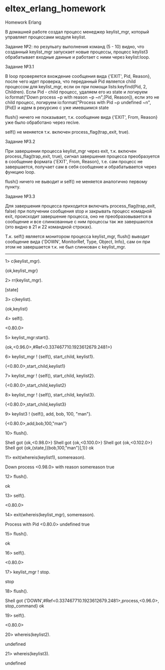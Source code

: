 # eltex_erlang_homework
Homework Erlang

В домашней работе создал процесс менеджер keylist_mgr, который управляет процессами модуля keylist.

Задание №2: по резульату выполнения команд (5 - 10) видно, что созданный keylist_mgr запускает новые процессы, процесс keylist3 обрабатывает входные данные и работает с ними через keylist:loop.

Задание №3.1

В loop проверяется вхождение сообщения вида {'EXIT', Pid, Reason}, после чего идет проверка, что переданный Pid является child процессом для keylist_mgr, если он при помощи lists:keyfind(Pid, 2, Children). Если Pid - child процесс, удаляем его из state и логируем io:format("Down process ~p with reason ~p ~n",[Pid, Reason]), если это не child процесс, логируем io:format("Process with Pid ~p undefined ~n",[Pid]) и идем в рекурсию с уже имевшимся state

flush() ничего не показывает, т.к. сообщение вида {'EXIT', From, Reason} уже было обработано через recive.

self() не меняется т.к. включен process_flag(trap_exit, true).

Задание №3.2

При завершении процесса keylist_mgr через exit, т.к. включен process_flag(trap_exit, true), сигнал завершения процесса преобразуется в сообщение формата {'EXIT', From, Reason}, т.е. сам процесс не завершается, получает сам в себя сообщение и обрабатывается через функцию loop.

flush() ничего не выводит и self() не меняется аналогично первому пункту.

Задание №3.3

Для завершения процесса приходится включать process_flag(trap_exit, false) при получении сообщения stop и закрывать процесс комадной exit, происходит завершение процесса, оно не преобразовывается в сообщение и все слинкованные с ним процессы так же завершаются (это видно в 21 и 22 командной строках).

Т.к. self() является монитором процесса keylist_mgr, flush() выводит сообщение вида {'DOWN', MonitorRef, Type, Object, Info}, сам он при этом не завершается т.к. не был слинкован с keylist_mgr.

*****************************************************************************************************************************************************

1> c(keylist_mgr).

{ok,keylist_mgr}

2> rr(keylist_mgr). 

[state]

3> c(keylist).

{ok,keylist}

4> self().

<0.80.0>

5> keylist_mgr:start().

{ok,<0.96.0>,#Ref<0.337467710.1923612679.2481>}

6> keylist_mgr ! {self(), start_child, keylist1}.

{<0.80.0>,start_child,keylist1}

7> keylist_mgr ! {self(), start_child, keylist2}.

{<0.80.0>,start_child,keylist2}

8> keylist_mgr ! {self(), start_child, keylist3}.

{<0.80.0>,start_child,keylist3}

9> keylist3 ! {self(), add, bob, 100, "man"}.

{<0.80.0>,add,bob,100,"man"}

10> flush().

Shell got {ok,<0.98.0>}
Shell got {ok,<0.100.0>}
Shell got {ok,<0.102.0>}
Shell got {ok,{state,[{bob,100,"man"}],1}}
ok

11> exit(whereis(keylist1), somereason).

Down process <0.98.0> with reason somereason 
true

12> flush().

ok

13> self().

<0.80.0>

14> exit(whereis(keylist_mgr), somereason).

Process with Pid <0.80.0> undefined 
true

15> flush().

ok

16> self().

<0.80.0>

17> keylist_mgr ! stop.

stop

18> flush().

Shell got {'DOWN',#Ref<0.337467710.1923612679.2481>,process,<0.96.0>,
                  stop_command}
ok

19> self().

<0.80.0>

20> whereis(keylist2).

undefined

21> whereis(keylist3).

undefined
